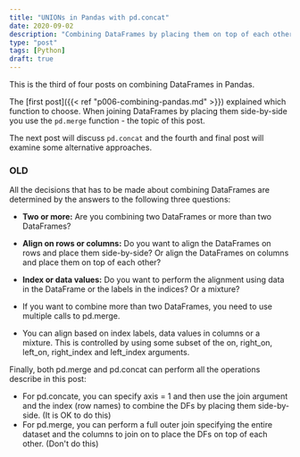 ```yaml
---
title: "UNIONs in Pandas with pd.concat"
date: 2020-09-02
description: "Combining DataFrames by placing them on top of each other (SQL UNION)"
type: "post"
tags: [Python]
draft: true
---
```


This is the third of four posts on combining DataFrames in Pandas.

The [first post]({{< ref "p006-combining-pandas.md" >}}) explained which function to choose. When joining DataFrames by placing them side-by-side you use the `pd.merge` function - the topic of this post.

The next post will discuss `pd.concat` and the fourth and final post will examine some alternative approaches.




### OLD 

All the decisions that has to be made about combining DataFrames are determined by the answers to the following three questions:

- **Two or more:** Are you combining two DataFrames or more than two DataFrames?
- **Align on rows or columns:** Do you want to align the DataFrames on rows and place them side-by-side? Or align the DataFrames on columns and place them on top of each other?
- **Index or data values:** Do you want to perform the alignment using data in the DataFrame or the labels in the indices? Or a mixture?

- If you want to combine more than two DataFrames, you need to use multiple calls to pd.merge.
- You can align based on index labels, data values in columns or a mixture. This is controlled by using some subset of the on, right_on, left_on, right_index and left_index arguments.

Finally, both pd.merge and pd.concat can perform all the operations describe in this post:
- For pd.concate, you can specify axis = 1 and then use the join argument and the index (row names) to combine the DFs by placing them side-by-side. (It is OK to do this)
- For pd.merge, you can perform a full outer join specifying the entire dataset and the columns to join on to place the DFs on top of each other. (Don't do this)

